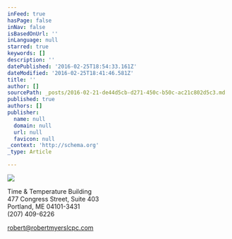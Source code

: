 ```yaml
---
inFeed: true
hasPage: false
inNav: false
isBasedOnUrl: ''
inLanguage: null
starred: true
keywords: []
description: ''
datePublished: '2016-02-25T18:54:33.161Z'
dateModified: '2016-02-25T18:41:46.581Z'
title: ''
author: []
sourcePath: _posts/2016-02-21-de44d5cb-d271-450c-b50c-ac21c802d5c3.md
published: true
authors: []
publisher:
  name: null
  domain: null
  url: null
  favicon: null
_context: 'http://schema.org'
_type: Article

---
```

![](https://s3-us-west-2.amazonaws.com/the-grid-img/p/0af1a1007e49fd5d0c6e0873d4f294b0d5ff6fb2.jpg)

Time & Temperature Building  
477 Congress Street, Suite 403  
Portland, ME  04101-3431   
(207) 409-6226

robert@robertmyerslcpc.com